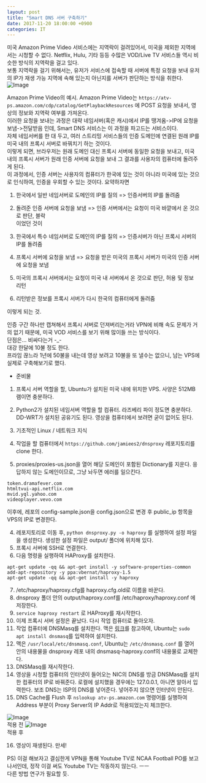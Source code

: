 ```yaml
---
layout: post
title: "Smart DNS 서버 구축하기"
date: 2017-11-20 18:00:00 +0900
categories: IT
---
```


미국 Amazon Prime Video 서비스에는 지역락이 걸려있어서, 미국을 제외한 지역에서는 시청할 수 없다. Netflix, Hulu, 기타 등등 수많은 VOD/Live TV 서비스들 역시 비슷한 방식의 지역락을 걸고 있다.   
보통 지역락을 걸기 위해서는, 유저가 서비스에 접속할 때 서버에 특정 요청을 보내 유저의 IP가 재생 가능 지역에 속해 있는지 아닌지를 서버가 판단하는 방식을 취한다.    
![Image](https://github.com/thy2134/thy2134.github.io/blob/master/static/images/DNS_3.png?raw=true)    
    
Amazon Prime Video의 예시. Amazon Prime Video는 `https://atv-ps.amazon.com/cdp/catalog/GetPlaybackResources` 에 POST 요청을 보내서, 영상의 정보와 지역락 여부를 가져온다.    
이러한 요청을 보내는 과정은 대략 네임서버(혹은 캐시)에서 IP를 땡겨옴->IP에 요청을 보냄->전달받음 인데, Smart DNS 서비스는 이 과정을 파고드는 서비스이다.    
자체 네임서버를 한 대 두고, 여러 스트리밍 서비스들의 인증 도메인에 연결된 원래 IP를 미국 내의 프록시 서버로 바꿔치기 하는 것이다.    
이렇게 되면, 브라우저는 원래 도메인 대신 프록시 서버에 동일한 요청을 보내고, 미국 내의 프록시 서버가 원래 인증 서버에 요청을 보내 그 결과를 사용자의 컴퓨터에 돌려주게 된다.    
이 과정에서, 인증 서버는 사용자의 컴퓨터가 한국에 있는 것이 아니라 미국에 있는 것으로 인식하여, 인증을 우회할 수 있는 것이다.
요약하자면   
1. 한국에서 일반 네임서버로 도메인의 IP를 질의 => 인증서버의 IP를 돌려줌    
2. 돌려준 인증 서버에 요청을 보냄 => 인증 서버에서는 요청이 미국 바깥에서 온 것으로 판단, 블락     
이었던 것이    

1. 한국에서 특수 네임서버로 도메인의 IP를 질의 => 인증서버가 아닌 프록시 서버의 IP를 돌려줌    
2. 프록시 서버에 요청을 보냄 => 요청을 받은 미국의 프록시 서버가 미국의 인증 서버에 요청을 보냄    
3. 미국의 프록시 서버에서는 요청이 미국 내 서버에서 온 것으로 판단, 허용 및 정보 리턴    
4. 리턴받은 정보를 프록시 서버가 다시 한국의 컴퓨터에게 돌려줌    

이렇게 되는 것.    

인증 구간 하나만 캡쳐해서 프록시 서버로 던져버리는거라 VPN에 비해 속도 문제가 거의 없기 때문에, 미국 VOD 서비스를 보기 위해 많이들 쓰는 방식이다.    
단점은... 비싸다는거 -_-    
대강 한달에 10불 정도 한다.    
프라임 끊느라 1년에 50불을 내는데 영상 보려고 10불을 또 낼수는 없으니, 남는 VPS에 실제로 구축해보기로 했다.       

- 준비물    
1. 프록시 서버 역할을 할, Ubuntu가 설치된 미국 내에 위치한 VPS. 사양은 512MB 램이면 충분하다.
2. Python2가 설치된 네임서버 역할을 할 컴퓨터. 라즈베리 파이 정도면 충분하다. DD-WRT가 설치된 공유기도 된다. 영상을 컴퓨터에서 보려면 굳이 없어도 된다. 
3. 기초적인 Linux / 네트워크 지식 

1. 작업을 할 컴퓨터에서 `https://github.com/jamiees2/dnsproxy` 레포지토리를 clone 한다.
2. proxies/proxies-us.json을 열어 해당 도메인이 포함된 Dictionary를 지운다. 응답하지 않는 도메인이므로, 그냥 놔두면 에러를 일으킨다.
```
token.dramafever.com
htmltvui-api.netflix.com
mvid.yql.yahoo.com
videoplayer.vevo.com
```
이후에, 레포의 config-sample.json을 config.json으로 변경 후 public_ip 항목을 VPS의 IP로 변경한다. 

4. 레포지토리로 이동 후, `python dnsproxy.py -o haproxy` 를 실행하여 설정 파일을 생성한다. 생성한 설정 파일은 output/ 폴더에 위치해 있다. 
5. 프록시 서버에 SSH로 연결한다.
6. 다음 명령을 실행하여 HAProxy를 설치한다.    
```
apt-get update -qq && apt-get install -y software-properties-common
add-apt-repository -y ppa:vbernat/haproxy-1.5
apt-get update -qq && apt-get install -y haproxy
```
7. /etc/haproxy/haproxy.cfg를 haproxy.cfg.old로 이름을 바꾼다.
8. dnsproxy 폴더 안의 output/haproxy.conf를 /etc/haproxy/haproxy.conf 에 저장한다. 
9. `service haproxy restart` 로 HAProxy를 재시작한다. 
10. 이제 프록시 서버 설정은 끝났다. 다시 작업 컴퓨터로 돌아오자.
11. 작업 컴퓨터에 DNSMasq를 설치한다. 맥은 [링크](https://gist.github.com/ogrrd/5831371)를 참고하여, Ubuntu는 `sudo apt install dnsmasq`를 입력하여 설치한다.
12. 맥은 `/usr/local/etc/dnsmasq.conf`, Ubuntu는 `/etc/dnsmasq.conf` 를 열어 안의 내용물을 dnsproxy 레포 내의 dnsmasq-haproxy.conf의 내용물로 교체한다.
13. DNSMasq를 재시작한다. 
14. 영상을 시청할 컴퓨터의 인터넷이 들어오는 NIC의 DNS를 방금 DNSMasq를 설치한 컴퓨터의 IP로 바꿔준다. 로컬에 설치했을 경우에는 127.0.0.1, 아니면 알아서 입력한다. 보조 DNS는 ISP의 DNS를 넣어준다. 넣어주지 않으면 인터넷이 안된다.
15. DNS Cache를 Flush 후 `nslookup atv-ps.amazon.com` 명령어를 실행하여 Address 부분이 Proxy Server의 IP Addr로 적용되었는지 체크한다.

![Image](https://github.com/thy2134/thy2134.github.io/blob/master/static/images/DNS_1.png?raw=true)    
적용 전 
![Image](https://github.com/thy2134/thy2134.github.io/blob/master/static/images/DNS_2.png?raw=true)       
적용 후    

16. 영상이 재생된다. 만세!     

PS) 이걸 해보자고 결심한게 VPN을 통해 Youtube TV로 NCAA Football PO를 보고 나서인데, 정작 이걸 써도 Youtube TV는 작동하지 않는다. ㅡㅡ     
다른 방법 연구가 필요할 듯.    